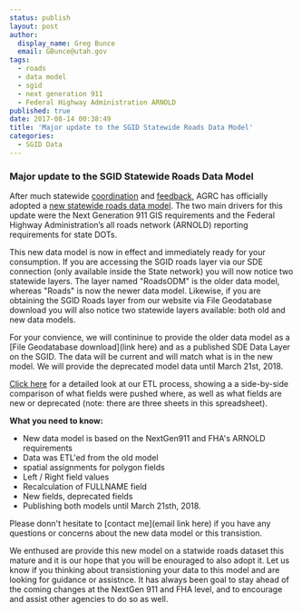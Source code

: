 ```yaml
---
status: publish
layout: post
author:
  display_name: Greg Bunce
  email: GBunce@utah.gov
tags:
  - roads
  - data model
  - sgid
  - next generation 911
  - Federal Highway Administration ARNOLD
published: true
date: 2017-08-14 00:38:49
title: 'Major update to the SGID Statewide Roads Data Model'
categories:
  - SGID Data
---
```


### Major update to the SGID Statewide Roads Data Model

After much statewide [coordination](https://gis.utah.gov/road-centerlines-schema-update-and-regional-workshop-notes/) and [feedback](https://gis.utah.gov/feedback-wanted-draft-statewide-road-centerlines-schema-v-3-0-x/), AGRC has officially adopted a [new statewide roads data model](https://docs.google.com/spreadsheets/d/1jQ_JuRIEtzxj60F0FAGmdu5JrFpfYBbSt3YzzCjxpfI/edit#gid=811360546).  The two main drivers for this update were the Next Generation 911 GIS requirements and the Federal Highway Administration’s all roads network (ARNOLD) reporting requirements for state DOTs.

This new data model is now in effect and immediately ready for your consumption.  If you are accessing the SGID roads layer via our SDE connection (only available inside the State network) you will now notice two statewide layers.  The layer named "RoadsODM" is the older data model, whereas "Roads" is now the newer data model.  Likewise, if you are obtaining the SGID Roads layer from our website via File Geodatabase download you will also notice two statewide layers available: both old and new data models.

For your convience, we will contininue to provide the older data model as a [File Geodatabase download](link here) and as a published SDE Data Layer on the SGID.  The data will be current and will match what is in the new model.  We will provide the deprecated model data until March 21st, 2018. 

[Click here](https://docs.google.com/spreadsheets/d/1-oxxE6Ib45tJrySXmz3KnpGtBz_xJBMpVYR4T49CwPI/edit?usp=sharing) for a detailed look at our ETL process, showing a a side-by-side comparison of what fields were pushed where, as well as what fields are new or deprecated (note: there are three sheets in this spreadsheet).


**What you need to know:**
- New data model is based on the NextGen911 and FHA's ARNOLD requirements
- Data was ETL'ed from the old model
- spatial assignments for polygon fields
- Left / Right field values
- Recalculation of FULLNAME field
- New fields, deprecated fields
- Publishing both models until March 21sth, 2018.

Please donn't hesitate to [contact me](email link here) if you have any questions or concerns about the new data model or this transistion.

We enthused are provide this new model on a statwide roads dataset this mature and it is our hope that you will be enouraged to also adopt it.  Let us know if you thinking about transistioning your data to this model and are looking for guidance or assistnce.  It has always been goal to stay ahead of the coming changes at the NextGen 911 and FHA level, and to encourage and assist other agencies to do so as well.

